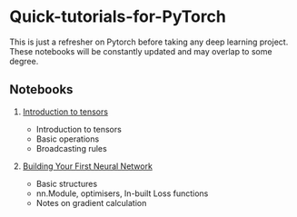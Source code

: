 # Quick-tutorials-for-PyTorch
This is just a refresher on Pytorch before taking any deep learning project. These notebooks will be constantly updated and may overlap to some degree. 

## Notebooks

1. [Introduction to tensors](Tensors.ipynb)
    - Introduction to tensors
    - Basic operations
    - Broadcasting rules

2. [Building Your First Neural Network](First_Neural_Network.ipynb)
    - Basic structures
    - nn.Module, optimisers, In-built Loss functions
    - Notes on gradient calculation
 
